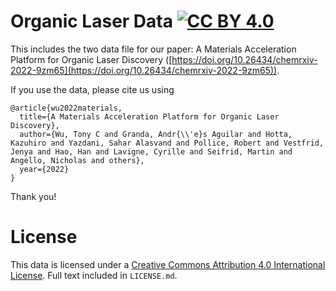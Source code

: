 # Organic Laser Data [![CC BY 4.0][cc-by-shield]][cc-by]

This includes the two data file for our paper:
A Materials Acceleration Platform for Organic Laser Discovery
([https://doi.org/10.26434/chemrxiv-2022-9zm65](https://doi.org/10.26434/chemrxiv-2022-9zm65)).

If you use the data, please cite us using
```
@article{wu2022materials,
  title={A Materials Acceleration Platform for Organic Laser Discovery},
  author={Wu, Tony C and Granda, Andr{\\'e}s Aguilar and Hotta, Kazuhiro and Yazdani, Sahar Alasvand and Pollice, Robert and Vestfrid, Jenya and Hao, Han and Lavigne, Cyrille and Seifrid, Martin and Angello, Nicholas and others},
  year={2022}
}
```
Thank you!

# License

This data is licensed under a
[Creative Commons Attribution 4.0 International License][cc-by]. Full text included in `LICENSE.md`.


[cc-by]: http://creativecommons.org/licenses/by/4.0/
[cc-by-image]: https://i.creativecommons.org/l/by/4.0/88x31.png
[cc-by-shield]: https://img.shields.io/badge/License-CC%20BY%204.0-lightgrey.svg
